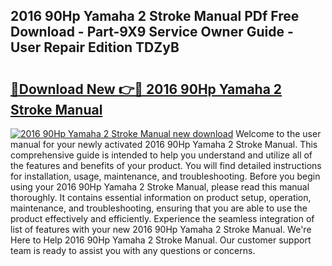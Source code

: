 ## 2016 90Hp Yamaha 2 Stroke Manual PDf Free Download - Part-9X9 Service Owner Guide - User Repair Edition TDZyB

# <h2><a href="http://bc73450.oget.top/?id=2016+90Hp+Yamaha+2+Stroke+Manual">🔗Download New 👉🔴 2016 90Hp Yamaha 2 Stroke Manual</a></h2>

[![2016 90Hp Yamaha 2 Stroke Manual new download](https://i.imgur.com/5g1atiW.png)](http://bc73450.oget.top/?id=2016+90Hp+Yamaha+2+Stroke+Manual)
Welcome to the user manual for your newly activated 2016 90Hp Yamaha 2 Stroke Manual. This comprehensive guide is intended to help you understand and utilize all of the features and benefits of your product. You will find detailed instructions for installation, usage, maintenance, and troubleshooting. Before you begin using your 2016 90Hp Yamaha 2 Stroke Manual, please read this manual thoroughly. It contains essential information on product setup, operation, maintenance, and troubleshooting, ensuring that you are able to use the product effectively and efficiently. Experience the seamless integration of list of features with your new 2016 90Hp Yamaha 2 Stroke Manual. We're Here to Help 2016 90Hp Yamaha 2 Stroke Manual. Our customer support team is ready to assist you with any questions or concerns.
